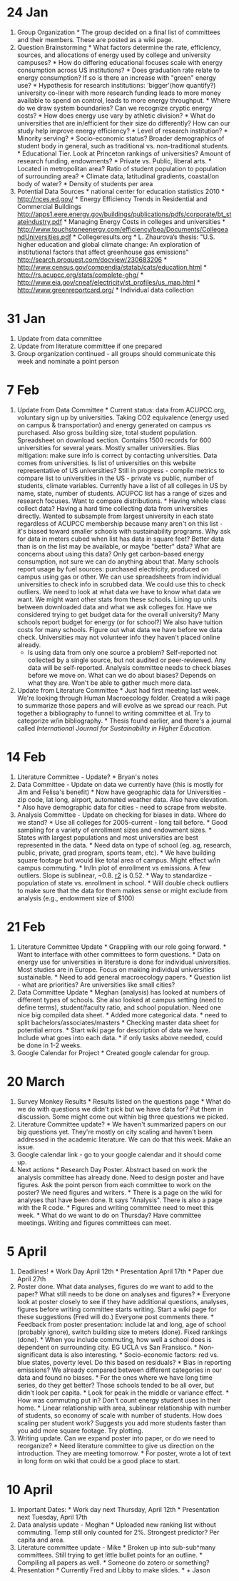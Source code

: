 # 24 Jan #
  1. Group Organization
    * The group decided on a final list of committees and their members. These are posted as a wiki page.
  1. Question Brainstorming
    * What factors determine the rate, efficiency, sources, and allocations of energy used by college and university campuses?
    * How do differing educational focuses scale with energy consumption across US institutions?
    * Does graduation rate relate to energy consumption? If so is there an increase with "green" energy use?
    * Hypothesis for research institutions: 'bigger'(how quantify?) university co-linear with more research funding leads to more money available to spend on control, leads to more energy throughput.
    * Where do we draw system boundaries? Can we recognize cryptic energy costs?
    * How does energy use vary by athletic division?
    * What do universities that are in/efficient for their size do differently? How can our study help improve energy efficiency?
    * Level of research institution?
    * Minority serving?
    * Socio-economic status? Broader demographics of student body in general, such as traditional vs. non-traditional students.
    * Educational Tier. Look at Princeton rankings of universities? Amount of research funding, endowments?
    * Private vs. Public, liberal arts.
    * Located in metropolitan area? Ratio of student population to population of surrounding area?
    * Climate data, latitudinal gradients, coastal/on body of water?
    * Density of students per area
  1. Potential Data Sources
    * national center for education statistics 2010
    * http://nces.ed.gov/
    * Energy Efficiency Trends in Residential and Commercial Buildings http://apps1.eere.energy.gov/buildings/publications/pdfs/corporate/bt_stateindustry.pdf
    * Managing Energy Costs in colleges and universities
    * http://www.touchstoneenergy.com/efficiency/bea/Documents/CollegeandUniversities.pdf
    * Collegeresults.org
    * L. Zhaurova’s thesis: "U.S. higher education and global climate change: An exploration of institutional factors that affect greenhouse gas emissions" http://search.proquest.com/docview/230683206
    * http://www.census.gov/compendia/statab/cats/education.html
    * http://rs.acupcc.org/stats/complete-ghg/
    * http://www.eia.gov/cneaf/electricity/st_profiles/us_map.html
    * http://www.greenreportcard.org/
    * Individual data collection


# 31 Jan #
  1. Update from data committee
  1. Update from literature committee if one prepared
  1. Group organization continued - all groups should communicate this week and nominate a point person

# 7 Feb #
  1. Update from Data Committee
    * Current status: data from ACUPCC.org, voluntary sign up by universities. Taking CO2 equivalence (energy used on campus & transportation) and energy generated on campus vs purchased. Also gross building size, total student population. Spreadsheet on download section. Contains 1500 records for 600 universities for several years. Mostly smaller universities. Bias mitigation: make sure info is correct by contacting universities. Data comes from universities. Is list of universities on this website representative of US universities? Still in progress - compile metrics to compare list to universities in the US - private vs public, number of students, climate variables. Currently have a list of all colleges in US by name, state, number of students. ACUPCC list has a range of sizes and research focuses. Want to compare distributions.
    * Having whole class collect data? Having a hard time collecting data from universities directly. Wanted to subsample from largest university in each state regardless of ACUPCC membership because many aren't on this list - it's biased toward smaller schools with sustainability programs. Why ask for data in meters cubed when list has data in square feet? Better data than is on the list may be available, or maybe "better" data? What are concerns about using this data? Only get carbon-based energy consumption, not sure we can do anything about that. Many schools report usage by fuel sources: purchased electricity, produced on campus using gas or other. We can use spreadsheets from individual universities to check info in scrubbed data. We could use this to check outliers. We need to look at what data we have to know what data we want. We might want other stats from these schools. Lining up units between downloaded data and what we ask colleges for. Have we considered trying to get budget data for the overall university? Many schools report budget for energy (or for school?) We also have tuition costs for many schools. Figure out what data we have before we data check. Universities may not volunteer info they haven't placed online already.
      * Is using data from only one source a problem? Self-reported not collected by a single source, but not audited or peer-reviewed. Any data will be self-reported. Analysis committee needs to check biases before we move on. What can we do about biases? Depends on what they are. Won't be able to gather much more data.
  1. Update from Literature Committee
    * Just had first meeting last week. We're looking through Human Macroecology folder. Created a wiki page to summarize those papers and will evolve as we spread our reach. Put together a bibliography to funnel to writing committee et al. Try to categorize w/in bibliography.
    * Thesis found earlier, and there's a journal called _International Journal for Sustainability in Higher Education_.


# 14 Feb #
  1. Literature Committee - Update?
    * Bryan's notes
  1. Data Committee - Update on data we currently have (this is mostly for Jim and Felisa's benefit)
    * Now have geographic data for Universities - zip code, lat long, airport, automated weather data. Also have elevation.
    * Also have demographic data for cities - need to scrape from website.
  1. Analysis Committee - Update on checking for biases in data. Where do we stand?
    * Use all colleges for 2005-current - long tail before.
    * Good sampling for a variety of enrollment sizes and endowment sizes.
    * States with largest populations and most universities are best represented in the data.
    * Need data on type of school (eg. ag, research, public, private, grad program, sports team, etc).
    * We have building square footage but would like total area of campus. Might effect w/in campus commuting.
    * ln/ln plot of enrollment vs emissions. A few outliers. Slope is sublinear, ~0.8. [r2](https://code.google.com/p/unm-macroecology-2012/source/detail?r=2) is 0.52.
    * Way to standardize - population of state vs. enrollment in school.
    * Will double check outliers to make sure that the data for them makes sense or might exclude from analysis (e.g., endowment size of $100)

# 21 Feb #
  1. Literature Committee Update
    * Grappling with our role going forward.
    * Want to interface with other committees to form questions.
    * Data on energy use for universities in literature is done for individual universities. Most studies are in Europe. Focus on making individual universities sustainable.
    * Need to add general macroecology papers.
    * Question list - what are priorities? Are universities like small cities?
  1. Data Committee Update
    * Meghan (analysis) has looked at numbers of different types of schools. She also looked at campus setting (need to define terms), student/faculty ratio, and school population. Need one nice big compiled data sheet.
    * Added more categorical data.
    * need to split bachelors/associates/masters
    * Checking master data sheet for potential errors.
    * Start wiki page for description of data we have. Include what goes into each data.
    * if only tasks above needed, could be done in 1-2 weeks.
  1. Google Calendar for Project
    * Created google calendar for group.

# 20 March #
  1. Survey Monkey Results
    * Results listed on the questions page
    * What do we do with questions we didn't pick but we have data for? Put them in discussion. Some might come out within big three questions we picked.
  1. Literature Committee update?
    * We haven't summarized papers on our big questions yet. They're mostly on city scaling and haven't been addressed in the academic literature. We can do that this week. Make an issue.
  1. Google calendar link - go to your google calendar and it should come up.
  1. Next actions
    * Research Day Poster. Abstract based on work the analysis committee has already done. Need to design poster and have figures. Ask the point person from each committee to work on the poster? We need figures and writers.
    * There is a page on the wiki for analyses that have been done. It says "Analysis". There is also a page with the R code.
    * Figures and writing committee need to meet this week.
    * What do we want to do on Thursday? Have committee meetings. Writing and figures committees can meet.

# 5 April #
  1. Deadlines!
    * Work Day April 12th
    * Presentation April 17th
    * Paper due April 27th
  1. Poster done. What data analyses, figures do we want to add to the paper? What still needs to be done on analyses and figures?
    * Everyone look at poster closely to see if they have additional questions, analyses, figures before writing committee starts writing. Start a wiki page for these suggestions (Fred will do.) Everyone post comments there.
    * Feedback from poster presentation: include lat and long, age of school (probably ignore), switch building size to meters (done). Fixed rankings (done).
    * When you include commuting, how well a school does is dependent on surrounding city. EG UCLA vs San Fransisco.
    * Non-significant data is also interesting.
    * Socio-economic factors: red vs. blue states, poverty level. Do this based on residuals?
    * Bias in reporting emissions? We already compared between different categories in our data and found no biases.
    * For the ones where we have long time series, do they get better? Those schools tended to be all over, but didn't look per capita.
    * Look for peak in the middle or variance effect.
    * How was commuting put in? Don't count energy student uses in their home.
    * Linear relationship with area, sublinear relationship with number of students, so economy of scale with number of students. How does scaling per student work? Suggests you add more students faster than you add more square footage. Try plotting.
  1. Writing update. Can we expand poster into paper, or do we need to reorganize?
    * Need literature committee to give us direction on the introduction.  They are meeting tomorrow.
    * For poster, wrote a lot of text in long form on wiki that could be a good place to start.

# 10 April #
  1. Important Dates:
    * Work day next Thursday, April 12th
    * Presentation next Tuesday, April 17th
  1. Data analysis update - Meghan
    * Uploaded new ranking list without commuting. Temp still only counted for 2%. Strongest predictor? Per capita and area.
  1. Literature committee update - Mike
    * Broken up into sub-sub^many committees. Still trying to get little bullet points for an outline.
    * Compiling all papers as well.
    * Someone do zotero or something?
  1. Presentation
    * Currently Fred and Libby to make slides.
    * + Jason